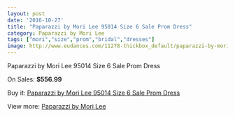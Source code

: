```yaml
---
layout: post
date: '2016-10-27'
title: "Paparazzi by Mori Lee 95014 Size 6 Sale Prom Dress"
category: Paparazzi by Mori Lee
tags: ["mori","size","prom","bridal","dresses"]
image: http://www.eudances.com/11278-thickbox_default/paparazzi-by-mori-lee-95014-size-6-sale-prom-dress.jpg
---
```

Paparazzi by Mori Lee 95014 Size 6 Sale Prom Dress

On Sales: **$556.99**
<a href="https://www.eudances.com/en/paparazzi-by-mori-lee/3589-paparazzi-by-mori-lee-95014-size-6-sale-prom-dress.html"><amp-img layout="responsive" width="600" height="600" src="//www.eudances.com/11278-thickbox_default/paparazzi-by-mori-lee-95014-size-6-sale-prom-dress.jpg" alt="Paparazzi by Mori Lee 95014 Size 6 Sale Prom Dress 0" /></a>

Buy it: [Paparazzi by Mori Lee 95014 Size 6 Sale Prom Dress](https://www.eudances.com/en/paparazzi-by-mori-lee/3589-paparazzi-by-mori-lee-95014-size-6-sale-prom-dress.html "Paparazzi by Mori Lee 95014 Size 6 Sale Prom Dress")

View more: [Paparazzi by Mori Lee](https://www.eudances.com/en/78-Paparazzi-by-Mori-Lee "Paparazzi by Mori Lee")